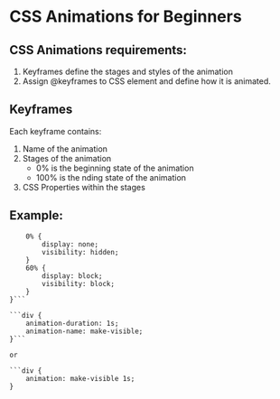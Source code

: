 # CSS Animations for Beginners

## CSS Animations requirements:
1. Keyframes define the stages and styles of the animation
2. Assign @keyframes to CSS element and define how it is animated.

## Keyframes
Each keyframe contains:
1. Name of the animation
2. Stages of the animation
	* 0% is the beginning state of the animation
	* 100% is the nding state of the animation
3. CSS Properties within the stages

## Example:
```@keyframes make-visible {
	0% {
		display: none;
		visibility: hidden;
	}
	60% {
		display: block;
		visibility: block;
	}
}```

```div {
	animation-duration: 1s;
	animation-name: make-visible;
}```

or

```div {
	animation: make-visible 1s;
}
